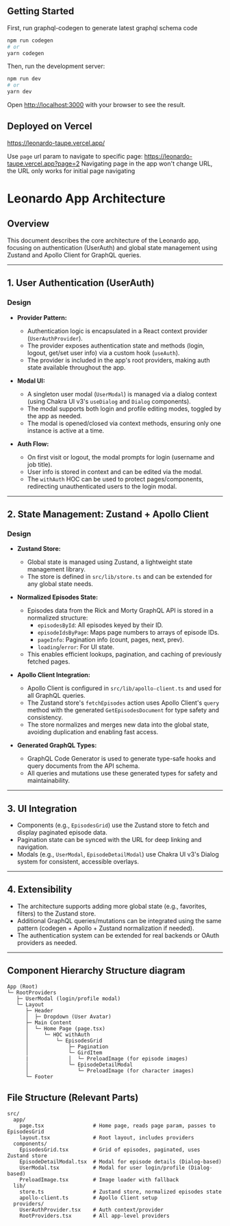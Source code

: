 ## Getting Started

First, run graphql-codegen to generate latest graphql schema code

```bash
npm run codegen
# or
yarn codegen
```

Then, run the development server:

```bash
npm run dev
# or
yarn dev
```

Open [http://localhost:3000](http://localhost:3000) with your browser to see the result.

## Deployed on Vercel

https://leonardo-taupe.vercel.app/

Use `page` url param to navigate to specific page: https://leonardo-taupe.vercel.app?page=2
Navigating page in the app won't change URL, the URL only works for initial page navigating

# Leonardo App Architecture

## Overview

This document describes the core architecture of the Leonardo app, focusing on authentication (UserAuth) and global state management using Zustand and Apollo Client for GraphQL queries.

---

## 1. User Authentication (UserAuth)

### Design

- **Provider Pattern:**

  - Authentication logic is encapsulated in a React context provider (`UserAuthProvider`).
  - The provider exposes authentication state and methods (login, logout, get/set user info) via a custom hook (`useAuth`).
  - The provider is included in the app's root providers, making auth state available throughout the app.

- **Modal UI:**

  - A singleton user modal (`UserModal`) is managed via a dialog context (using Chakra UI v3's `useDialog` and `Dialog` components).
  - The modal supports both login and profile editing modes, toggled by the app as needed.
  - The modal is opened/closed via context methods, ensuring only one instance is active at a time.

- **Auth Flow:**
  - On first visit or logout, the modal prompts for login (username and job title).
  - User info is stored in context and can be edited via the modal.
  - The `withAuth` HOC can be used to protect pages/components, redirecting unauthenticated users to the login modal.

---

## 2. State Management: Zustand + Apollo Client

### Design

- **Zustand Store:**

  - Global state is managed using Zustand, a lightweight state management library.
  - The store is defined in `src/lib/store.ts` and can be extended for any global state needs.

- **Normalized Episodes State:**

  - Episodes data from the Rick and Morty GraphQL API is stored in a normalized structure:
    - `episodesById`: All episodes keyed by their ID.
    - `episodeIdsByPage`: Maps page numbers to arrays of episode IDs.
    - `pageInfo`: Pagination info (count, pages, next, prev).
    - `loading`/`error`: For UI state.
  - This enables efficient lookups, pagination, and caching of previously fetched pages.

- **Apollo Client Integration:**

  - Apollo Client is configured in `src/lib/apollo-client.ts` and used for all GraphQL queries.
  - The Zustand store's `fetchEpisodes` action uses Apollo Client's `query` method with the generated `GetEpisodesDocument` for type safety and consistency.
  - The store normalizes and merges new data into the global state, avoiding duplication and enabling fast access.

- **Generated GraphQL Types:**
  - GraphQL Code Generator is used to generate type-safe hooks and query documents from the API schema.
  - All queries and mutations use these generated types for safety and maintainability.

---

## 3. UI Integration

- Components (e.g., `EpisodesGrid`) use the Zustand store to fetch and display paginated episode data.
- Pagination state can be synced with the URL for deep linking and navigation.
- Modals (e.g., `UserModal`, `EpisodeDetailModal`) use Chakra UI v3's Dialog system for consistent, accessible overlays.

---

## 4. Extensibility

- The architecture supports adding more global state (e.g., favorites, filters) to the Zustand store.
- Additional GraphQL queries/mutations can be integrated using the same pattern (codegen + Apollo + Zustand normalization if needed).
- The authentication system can be extended for real backends or OAuth providers as needed.

---

## Component Hierarchy Structure diagram

```
App (Root)
└─ RootProviders
   ├─ UserModal (login/profile modal)
   └─ Layout
      ├─ Header
      │  ├─ Dropdown (User Avatar)
      ├─ Main Content
      │  └─ Home Page (page.tsx)
      │     └─ HOC withAuth
      │         └─ EpisodesGrid
      │             ├─ Pagination
      │             └─ GirdItem
      |             │  └─ PreloadImage (for episode images)
      │             └─ EpisodeDetailModal
      │                └─ PreloadImage (for character images)
      └─ Footer
```

## File Structure (Relevant Parts)

```
src/
  app/
    page.tsx                # Home page, reads page param, passes to EpisodesGrid
    layout.tsx              # Root layout, includes providers
  components/
    EpisodesGrid.tsx        # Grid of episodes, paginated, uses Zustand store
    EpisodeDetailModal.tsx  # Modal for episode details (Dialog-based)
    UserModal.tsx           # Modal for user login/profile (Dialog-based)
    PreloadImage.tsx        # Image loader with fallback
  lib/
    store.ts                # Zustand store, normalized episodes state
    apollo-client.ts        # Apollo Client setup
  providers/
    UserAuthProvider.tsx    # Auth context/provider
    RootProviders.tsx       # All app-level providers
```
